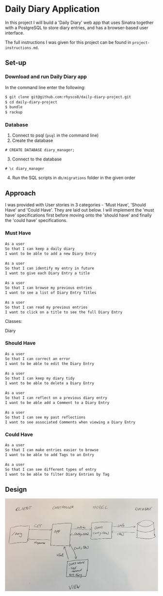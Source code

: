 # Daily Diary Application

In this project I will build a 'Daily Diary' web app that uses Sinatra together with a PostgreSQL to store diary entries, and has a browser-based user interface.

The full instructions I was given for this project can be found in `project-instructions.md`.

## Set-up

### Download and run Daily Diary app

In the command line enter the following:

```sh
$ git clone git@github.com:rhysco8/daily-diary-project.git
$ cd daily-diary-project
$ bundle
$ rackup
```

### Database

1. Connect to psql (`psql` in the command line)
2. Create the database
```
# CREATE DATABASE diary_manager;
```
3. Connect to the database
```
# \c diary_manager
```
4. Run the SQL scripts in `db/migrations` folder in the given order

## Approach

I was provided with User stories in 3 categories - 'Must Have', 'Should Have' and 'Could Have'. They are laid out below.
I will implement the 'must have' specifications first before moving onto the 'should have' and finally the 'could have' specifications.

### Must Have

```
As a user
So that I can keep a daily diary
I want to be able to add a new Diary Entry

As a user
So that I can identify my entry in future
I want to give each Diary Entry a title

As a user
So that I can browse my previous entries
I want to see a list of Diary Entry Titles

As a user
So that I can read my previous entries
I want to click on a title to see the full Diary Entry
```

Classes:

Diary

### Should Have

```
As a user
So that I can correct an error
I want to be able to edit the Diary Entry

As a user
So that I can keep my diary tidy
I want to be able to delete a Diary Entry

As a user
So that I can reflect on a previous diary entry
I want to be able add a Comment to a Diary Entry

As a user
So that I can see my past reflections
I want to see associated Comments when viewing a Diary Entry
```

### Could Have

```
As a user
So that I can make entries easier to browse
I want to be able to add Tags to an Entry

As a user
So that I can see different types of entry
I want to be able to filter Diary Entries by Tag
```

## Design

![Domain model](images/daily_diary_model.JPG)
